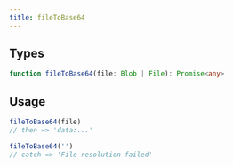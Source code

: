 ```yaml
---
title: fileToBase64
---
```


## Types

```typescript
function fileToBase64(file: Blob | File): Promise<any>
```

## Usage

```typescript
fileToBase64(file)
// then => 'data:...'

fileToBase64('')
// catch => 'File resolution failed'
```
